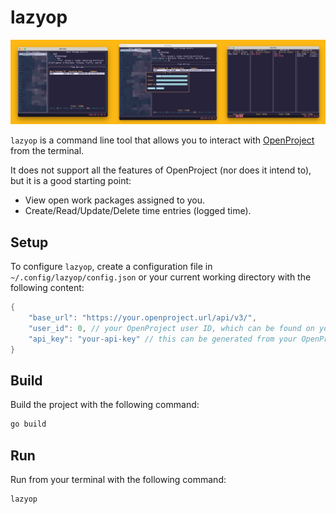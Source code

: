 # lazyop

![](preview.png)

`lazyop` is a command line tool that allows you to interact with [OpenProject](https://www.openproject.org) from the terminal.

It does not support all the features of OpenProject (nor does it intend to), but it is a good starting point:

* View open work packages assigned to you.
* Create/Read/Update/Delete time entries (logged time).

## Setup

To configure `lazyop`, create a configuration file in `~/.config/lazyop/config.json` or your current working directory
with the following content:

```go
{
    "base_url": "https://your.openproject.url/api/v3/",
    "user_id": 0, // your OpenProject user ID, which can be found on your profile page URL
    "api_key": "your-api-key" // this can be generated from your OpenProject account settings
}
```

## Build

Build the project with the following command:

```bash
go build
```

## Run

Run from your terminal with the following command:

```bash
lazyop
```
